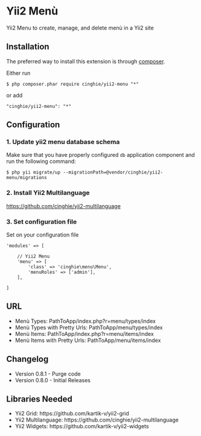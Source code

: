 Yii2 Menù
=============

Yii2 Menu to create, manage, and delete menù in a Yii2 site

Installation
--------------

The preferred way to install this extension is through [composer](http://getcomposer.org/download/).

Either run

```
$ php composer.phar require cinghie/yii2-menu "*"
```

or add

```
"cinghie/yii2-menu": "*"
```

Configuration
--------------

### 1. Update yii2 menu database schema

Make sure that you have properly configured `db` application component and run the following command:
```
$ php yii migrate/up --migrationPath=@vendor/cinghie/yii2-menu/migrations
```

### 2. Install Yii2 Multilanguage

https://github.com/cinghie/yii2-multilanguage

### 3. Set configuration file

Set on your configuration file

```
'modules' => [ 

	// Yii2 Menu
	'menu' => [
		'class' => 'cinghie\menu\Menu',
		'menuRoles' => ['admin'],
	],
	
]	
```

URL
--------------
<ul> 
  <li>Menù Types: PathToApp/index.php?r=menu/types/index</li>
  <li>Menù Types with Pretty Urls: PathToApp/menu/types/index</li>
  <li>Menù Items: PathToApp/index.php?r=menu/items/index</li>
  <li>Menù Items with Pretty Urls: PathToApp/menu/items/index</li>
</ul>

Changelog
--------------

<ul>
  <li>Version 0.8.1 - Purge code</li>
  <li>Version 0.8.0 - Initial Releases</li>
</ul>

Libraries Needed
--------------

<ul> 
  <li>Yii2 Grid: https://github.com/kartik-v/yii2-grid</li>
  <li>Yii2 Multilanguage: https://github.com/cinghie/yii2-multilanguage</li>
  <li>Yii2 Widgets: https://github.com/kartik-v/yii2-widgets</li>
</ul>
